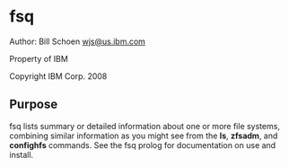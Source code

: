 # fsq

Author: Bill Schoen <wjs@us.ibm.com>

Property of IBM

Copyright IBM Corp. 2008

## Purpose

fsq lists summary or detailed information about one or more file systems, combining similar information as you might see from the **ls**, **zfsadm**, and **confighfs** commands. See the fsq prolog for documentation on use and install.
